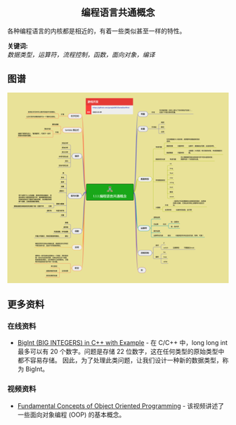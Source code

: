 <h2 align="center">编程语言共通概念</h2>
<p>
各种编程语言的内核都是相近的，有着一些类似甚至一样的特性。
</p>

**关键词:**<br/>
*数据类型，运算符，流程控制，函数，面向对象，编译*

## 图谱
![图片加载中...](../exports/1.1.1.编程语言共通概念.png)

## 更多资料

### 在线资料
* [BigInt (BIG INTEGERS) in C++ with Example](https://www.geeksforgeeks.org/bigint-big-integers-in-c-with-example/) - 在 C/C++ 中，long long int 最多可以有 20 个数字。问题是存储 22 位数字，这在任何类型的原始类型中都不容易存储。 因此，为了处理此类问题，让我们设计一种新的数据类型，称为 BigInt。

### 视频资料
* [Fundamental Concepts of Object Oriented Programming](https://www.youtube.com/watch?v=m_MQYyJpIjg) - 该视频讲述了一些面向对象编程 (OOP) 的基本概念。